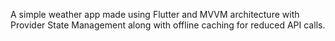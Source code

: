 A simple weather app made using Flutter and MVVM architecture with Provider State Management along with offline caching for reduced API calls.
